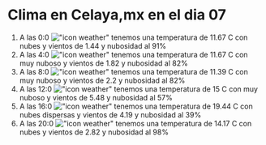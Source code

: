 # Clima en Celaya,mx en el dia 07

1. A las 0:0 !["icon weather"](http://openweathermap.org/img/w/04n.png) tenemos una temperatura de 11.67 C con nubes y  vientos de 1.44 y nubosidad al 91%
1. A las 4:0 !["icon weather"](http://openweathermap.org/img/w/04n.png) tenemos una temperatura de 11.67 C con muy nuboso y  vientos de 1.82 y nubosidad al 82%
1. A las 8:0 !["icon weather"](http://openweathermap.org/img/w/04d.png) tenemos una temperatura de 11.39 C con muy nuboso y  vientos de 2.2 y nubosidad al 82%
1. A las 12:0 !["icon weather"](http://openweathermap.org/img/w/04d.png) tenemos una temperatura de 15 C con muy nuboso y  vientos de 5.48 y nubosidad al 57%
1. A las 16:0 !["icon weather"](http://openweathermap.org/img/w/03d.png) tenemos una temperatura de 19.44 C con nubes dispersas y  vientos de 4.19 y nubosidad al 39%
1. A las 20:0 !["icon weather"](http://openweathermap.org/img/w/04n.png) tenemos una temperatura de 14.17 C con nubes y  vientos de 2.82 y nubosidad al 98%
